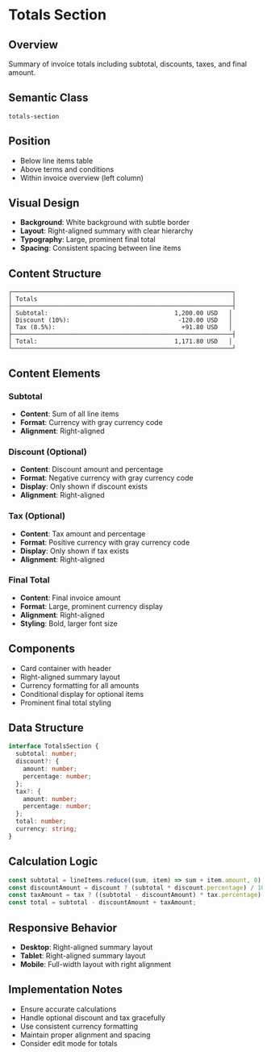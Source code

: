 # Totals Section

## Overview
Summary of invoice totals including subtotal, discounts, taxes, and final amount.

## Semantic Class
`totals-section`

## Position
- Below line items table
- Above terms and conditions
- Within invoice overview (left column)

## Visual Design
- **Background**: White background with subtle border
- **Layout**: Right-aligned summary with clear hierarchy
- **Typography**: Large, prominent final total
- **Spacing**: Consistent spacing between line items

## Content Structure
```
┌─────────────────────────────────────────────────────────────┐
│ Totals                                                      │
├─────────────────────────────────────────────────────────────┤
│ Subtotal:                                   1,200.00 USD   │
│ Discount (10%):                              -120.00 USD   │
│ Tax (8.5%):                                   +91.80 USD   │
├─────────────────────────────────────────────────────────────┤
│ Total:                                      1,171.80 USD   │
└─────────────────────────────────────────────────────────────┘
```

## Content Elements

### Subtotal
- **Content**: Sum of all line items
- **Format**: Currency with gray currency code
- **Alignment**: Right-aligned

### Discount (Optional)
- **Content**: Discount amount and percentage
- **Format**: Negative currency with gray currency code
- **Display**: Only shown if discount exists
- **Alignment**: Right-aligned

### Tax (Optional)
- **Content**: Tax amount and percentage
- **Format**: Positive currency with gray currency code
- **Display**: Only shown if tax exists
- **Alignment**: Right-aligned

### Final Total
- **Content**: Final invoice amount
- **Format**: Large, prominent currency display
- **Alignment**: Right-aligned
- **Styling**: Bold, larger font size

## Components
- Card container with header
- Right-aligned summary layout
- Currency formatting for all amounts
- Conditional display for optional items
- Prominent final total styling

## Data Structure
```typescript
interface TotalsSection {
  subtotal: number;
  discount?: {
    amount: number;
    percentage: number;
  };
  tax?: {
    amount: number;
    percentage: number;
  };
  total: number;
  currency: string;
}
```

## Calculation Logic
```javascript
const subtotal = lineItems.reduce((sum, item) => sum + item.amount, 0);
const discountAmount = discount ? (subtotal * discount.percentage) / 100 : 0;
const taxAmount = tax ? ((subtotal - discountAmount) * tax.percentage) / 100 : 0;
const total = subtotal - discountAmount + taxAmount;
```

## Responsive Behavior
- **Desktop**: Right-aligned summary layout
- **Tablet**: Right-aligned summary layout
- **Mobile**: Full-width layout with right alignment

## Implementation Notes
- Ensure accurate calculations
- Handle optional discount and tax gracefully
- Use consistent currency formatting
- Maintain proper alignment and spacing
- Consider edit mode for totals 